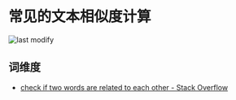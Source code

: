 常见的文本相似度计算
===
<!--START_SECTION:badge-->

![last modify](https://img.shields.io/static/v1?label=last%20modify&message=2023-01-08%2021%3A04%3A52&color=yellowgreen&style=flat-square)

<!--END_SECTION:badge-->
<!--info
top: false
hidden: true
-->

<!-- TOC -->
<!-- TOC -->


## 词维度

- [check if two words are related to each other - Stack Overflow](https://stackoverflow.com/questions/18871706/check-if-two-words-are-related-to-each-other)
